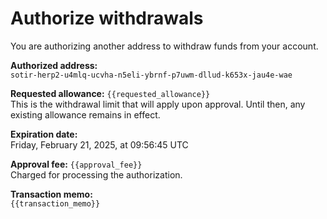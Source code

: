 # Authorize withdrawals

You are authorizing another address to withdraw funds from your account.

**Authorized address:**  
`sotir-herp2-u4mlq-ucvha-n5eli-ybrnf-p7uwm-dllud-k653x-jau4e-wae`

**Requested allowance:** `{{requested_allowance}}`  
This is the withdrawal limit that will apply upon approval. Until then, any existing allowance remains in effect.

**Expiration date:**    
Friday, February 21, 2025, at 09:56:45 UTC

**Approval fee:** `{{approval_fee}}`  
Charged for processing the authorization.

**Transaction memo:**  
`{{transaction_memo}}`